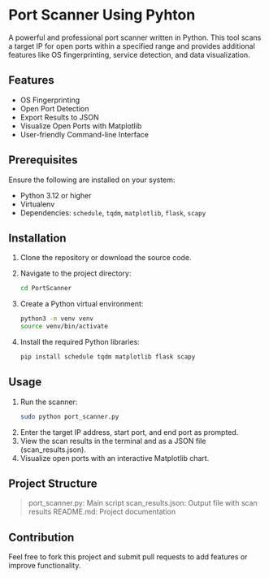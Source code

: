 # Port Scanner Using Pyhton

A powerful and professional port scanner written in Python. This tool scans a target IP for open ports within a specified range and provides additional features like OS fingerprinting, service detection, and data visualization.

## Features
- OS Fingerprinting
- Open Port Detection
- Export Results to JSON
- Visualize Open Ports with Matplotlib
- User-friendly Command-line Interface

## Prerequisites
Ensure the following are installed on your system:
- Python 3.12 or higher
- Virtualenv
- Dependencies: `schedule`, `tqdm`, `matplotlib`, `flask`, `scapy`

## Installation
1. Clone the repository or download the source code.
2. Navigate to the project directory:
   ```bash
   cd PortScanner

3. Create a Python virtual environment:

   ```bash
   python3 -m venv venv
   source venv/bin/activate

4. Install the required Python libraries:
   ```bash
   pip install schedule tqdm matplotlib flask scapy

## Usage

1. Run the scanner:
   ```bash
   sudo python port_scanner.py
2. Enter the target IP address, start port, and end port as prompted.
3. View the scan results in the terminal and as a JSON file (scan_results.json).
4. Visualize open ports with an interactive Matplotlib chart.

## Project Structure

>port_scanner.py: Main script
>scan_results.json: Output file with scan results
>README.md: Project documentation

## Contribution

Feel free to fork this project and submit pull requests to add features or improve functionality.